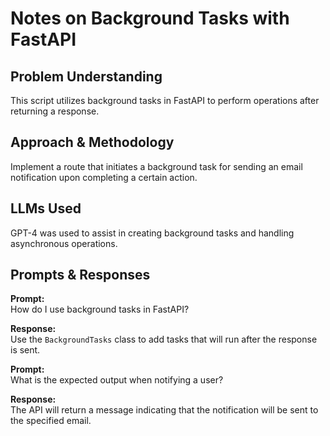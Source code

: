 # Notes on Background Tasks with FastAPI

## Problem Understanding
This script utilizes background tasks in FastAPI to perform operations after returning a response.

## Approach & Methodology
Implement a route that initiates a background task for sending an email notification upon completing a certain action.

## LLMs Used
GPT-4 was used to assist in creating background tasks and handling asynchronous operations.

## Prompts & Responses
**Prompt:**  
How do I use background tasks in FastAPI?

**Response:**  
Use the `BackgroundTasks` class to add tasks that will run after the response is sent.

**Prompt:**  
What is the expected output when notifying a user?

**Response:**  
The API will return a message indicating that the notification will be sent to the specified email.
